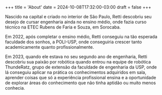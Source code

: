 +++
title = 'About'
date = 2024-10-08T17:32:00-03:00
draft = false
+++

Nascido na capital e criado no interior de São Paulo, Retti descobriu seu desejo de cursar engenharia ainda no ensino médio, onde fazia curso técnico na ETEC Rubens de Faria e Souza, em Sorocaba.

Em 2022, após completar o ensino médio, Retti conseguiu na tão esperada faculdade dos sonhos, a POLI-USP, onde conseguiria crescer tanto academicamente quanto profissionalmente.

Em 2023, quando ele estava no seu segundo ano de engenharia, Retti descobriu sua paixão por robótica quando entrou na equipe de robótica ThundeRatz, grupo de extensão da faculdade de engenharia da USP, onde lá conseguiu aplicar na prática os conhecimentos adquiridos em sala, aprender coisas que só a experiência profissional ensina e a oportunidade de explorar áreas do conhecimento que não tinha aptidão ou muito menos conhecia.